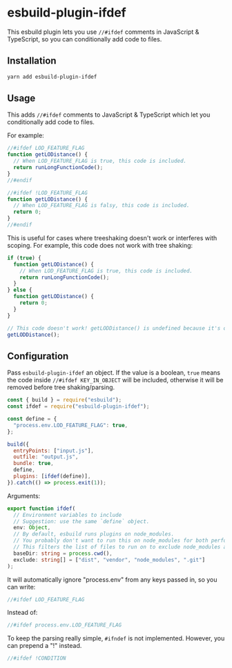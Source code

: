 # esbuild-plugin-ifdef

This esbuild plugin lets you use `//#ifdef` comments in JavaScript & TypeScript, so you can conditionally add code to files.

## Installation

```bash
yarn add esbuild-plugin-ifdef
```

## Usage

This adds `//#ifdef` comments to JavaScript & TypeScript which let you conditionally add code to files.

For example:

```js
//#ifdef LOD_FEATURE_FLAG
function getLODistance() {
  // When LOD_FEATURE_FLAG is true, this code is included.
  return runLongFunctionCode();
}
//#endif

//#ifdef !LOD_FEATURE_FLAG
function getLODistance() {
  // When LOD_FEATURE_FLAG is falsy, this code is included.
  return 0;
}
//#endif
```

This is useful for cases where treeshaking doesn't work or interferes with scoping. For example, this code does not work with tree shaking:

```js
if (true) {
  function getLODistance() {
    // When LOD_FEATURE_FLAG is true, this code is included.
    return runLongFunctionCode();
  }
} else {
  function getLODistance() {
    return 0;
  }
}

// This code doesn't work! getLODDistance() is undefined because it's only accessible from inside the if/else scope.
getLODDistance();
```

## Configuration

Pass `esbuild-plugin-ifdef` an object. If the value is a boolean, `true` means the code inside `//#ifdef KEY_IN_OBJECT` will be included, otherwise it will be removed before tree shaking/parsing.

```js
const { build } = require("esbuild");
const ifdef = require("esbuild-plugin-ifdef");

const define = {
  "process.env.LOD_FEATURE_FLAG": true,
};

build({
  entryPoints: ["input.js"],
  outfile: "output.js",
  bundle: true,
  define,
  plugins: [ifdef(define)],
}).catch(() => process.exit(1));
```

Arguments:

```ts
export function ifdef(
  // Environment variables to include
  // Suggestion: use the same `define` object.
  env: Object,
  // By default, esbuild runs plugins on node_modules.
  // You probably don't want to run this on node_modules for both performance and security reasons.
  // This filters the list of files to run on to exclude node_modules and include only the directories in the top level of your project.
  baseDir: string = process.cwd(),
  exclude: string[] = ["dist", "vendor", "node_modules", ".git"]
);
```

It will automatically ignore "process.env" from any keys passed in, so you can write:

```js
//#ifdef LOD_FEATURE_FLAG
```

Instead of:

```js
//#ifdef process.env.LOD_FEATURE_FLAG
```

To keep the parsing really simple, `#ifndef` is not implemented. However, you can prepend a "!" instead.

```ts
//#ifdef !CONDITION
```
